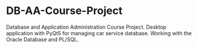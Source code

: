 # DB-AA-Course-Project
Database and Application Administration Course Project. Desktop application with PyQt5 for managing car service database. Working with the Oracle Database and PL/SQL.
